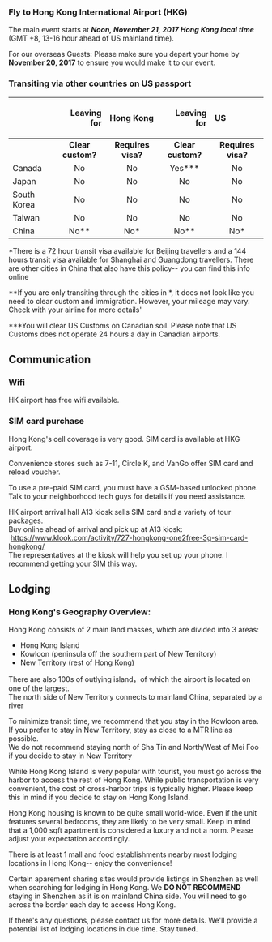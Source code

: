### Fly to Hong Kong International Airport (HKG) 																									
The main event starts at <b><i>Noon, November 21, 2017 Hong Kong local time</b></i>
(GMT +8, 13-16 hour ahead of US mainland time). 

For our overseas Guests:
Please make sure you depart your home by <b>November 20, 2017</b> to ensure you would make it to our event.
																									
### Transiting via other countries on US passport

| |<p align=right>Leaving for|<p align=left>Hong Kong|<p align=right>Leaving for|<p align=left>US |
| :--- | :---: | :---: | :---: | :---: |
| | <b>Clear custom? | <b>Requires visa? | <b>Clear custom? | <b>Requires visa? |
| Canada | No | No |Yes\*\*\*| No |
| Japan | No | No |No | No|
|South Korea| No | No| No | No |
|Taiwan| No| No| No | No|
|China|	No\*\*| No\*| No\*\* | No\*| 

\*There is a 72 hour transit visa available for Beijing travellers and a 144 hours transit visa available for Shanghai and Guangdong travellers.  There are other cities in China that also have this policy-- you can find this info online

\*\*If you are only transiting through the cities in \*, it does not look like you need to clear custom and immigration.  However, your mileage may vary.  Check with your airline for more details'

\*\*\*You will clear US Customs on Canadian soil.  Please note that US Customs does not operate 24 hours a day in Canadian airports.   

## Communication
### Wifi
HK airport has free wifi available.  

### SIM card purchase 
Hong Kong's cell coverage is very good.  SIM card is available at HKG airport. 

Convenience stores such as 7-11, Circle K, and VanGo offer SIM card and reload voucher.  

To use a pre-paid SIM card, you must have a GSM-based unlocked phone.  Talk to your neighborhood tech guys for details if you need assistance.  

HK airport arrival hall A13 kiosk sells SIM card and a variety of tour packages.  
Buy online ahead of arrival and pick up at A13 kiosk:  https://www.klook.com/activity/727-hongkong-one2free-3g-sim-card-hongkong/ 		
The representatives at the kiosk will help you set up your phone.  I recommend getting your SIM this way.

## Lodging
### Hong Kong's Geography Overview: 					
 																				
Hong Kong consists of 2 main land masses, which are divided into 3 areas: 					
* Hong Kong Island 												
* Kowloon (peninsula off the southern part of New Territory) 								
* New Territory (rest of Hong Kong)																									

There are also 100s of outlying island，of which the airport is located on one of the largest. 																									
The north side of New Territory connects to mainland China, separated by a river 				

To minimize transit time, we recommend that you stay in the Kowloon area.  If you prefer to stay in New Territory, stay as close to a MTR line as possible.  																									
We do not recommend staying north of Sha Tin and North/West of Mei Foo if you decide to stay in New Territory	

While Hong Kong Island is very popular with tourist, you must go across the harbor to access the rest of Hong Kong.  While public transportation is very convenient, the cost of cross-harbor trips is typically higher.  Please keep this in mind if you decide to stay on Hong Kong Island. 																									

Hong Kong housing is known to be quite small world-wide.  Even if the unit features several bedrooms, they are likely to be very small.  Keep in mind that a 1,000 sqft apartment is considered a luxury and not a norm. Please adjust your expectation accordingly. 																									

There is at least 1 mall and food establishments nearby most lodging locations in Hong Kong-- enjoy the convenience! 																									

Certain aparement sharing sites would provide listings in Shenzhen as well when searching for lodging in Hong Kong.  We <b>DO NOT RECOMMEND</b> staying in Shenzhen as it is on mainland China side.  You will need to go across the border each day to access Hong Kong.  																									
																									
If there's any questions, please contact us for more details.  We'll provide a potential list of lodging locations in due time.  Stay tuned. 																									
																									
																									
																									
																									
																									
																									
																									
																									
																									
																									
																									
																									
																									
																									
																									
																									
																									
																									
																									
																									
																									
																									
																									
																									
																									
																									
																									
																									
																									
																									
																									
																									
																									
																									
																									
																									
																									
																									
																									
																									
																									
																									
																									
																									
																									
																									
																									
																									
																									
																									
																									
																									
																									
																									
																									
																									
																									
																									
																									
																									
																									
																									
																									
																									
																									
																									
																									
																									
																									
																									
																									
																									
																									
																									
																									
																									
																									
																									
																									
																									
																									
																									
																									
																									
																									
																									
																									
																									
																									
																									
																									
																									
																									
																									
																									
																									
																									
																									
																									
																									
																									
																									
																									
																									
																									
																									
																									
																									
																									
																									
																									
																									
																									
																									
																									
																									
																									
																									
																									
																									
																									
																									
																									
																									
																									
																									
																									
																									
																									
																									
																									
																									
																									
																									
																									
																									
																									
																									
																									
																									
																									
																									
																									
																									
																									
																									
																									
																									
																									
																									
																									
																									
																									
																									
																									
																									
																									
																									
																									
																									
																									
																									
																									
																									
																									
																									
																									
																									
																									
																									
																									
																									
																									
																									
																									
																									
																									
																									
																									
																									
																									
																									
																									
																									
																									
																									
																									
																									
																									
																									
																									
																									
																									
																									
																									
																									
																									
																									
																									
																									
																									
																									
																									
																									
																									
																									
																									
																									
																									
																									
																									
																									
																									
																									
																									
																									
																									
																									
																									
																									
																									
																									
																									
																									
																									
																									
																									
																									
																									
																									
																									
																									
																									
																									
																									
																									
																									
																									
																									
																									
																									
																									
																									
																									
																									
																									
																									
																									
																									
																									
																									
																									
																									
																									
																									
																									
																									
																									
																									
																									
																									
																									
																									
																									
																									
																									
																									
																									
																									
																									
																									
																									
																									
																									
																									
																									
																									
																									
																									
																									
																									
																									
																									
																									
																									
																									
																									
																									
																									
																									
																									
																									
																									
																									
																									
																									
																									
																									
																									
																									
																									
																									
																									
																									
																									
																									
																									
																									
																									
																									
																									
																									
																									
																									
																									
																									
																									
																									
																									
																									
																									
																									
																									
																									
																									
																									
																									
																									
																									
																									
																									
																									
																									
																									
																									
																									
																									
																									
																									
																									
																									
																									
																									
																									
																									
																									
																									
																									
																									
																									
																									
																									
																									
																									
																									
																									
																									
																									
																									
																									
																									
																									
																									
																									
																									
																									
																									
																									
																									
																									
																									
																									
																									
																									
																									
																									
																									
																									
																									
																									
																									
																									
																									
																									
																									
																									
																									
																									
																									
																									
																									
																									
																									
																									
																									
																									
																									
																									
																									
																									
																									
																									
																									
																									
																									
																									
																									
																									
																									
																									
																									
																									
																									
																									
																									
																									
																									
																									
																									
																									
																									
																									
																									
																									
																									
																									
																									
																									
																									
																									
																									
																									
																									
																									
																									
																									
																									
																									
																									
																									
																									
																									
																									
																									
																									
																									
																									
																									
																									
																									
																									
																									
																									
																									
																									
																									
																									
																									
																									
																									
																									
																									
																									
																									
																									
																									
																									
																									
																									
																									
																									
																									
																									
																									
																									
																									
																									
																									
																									
																									
																									
																									
																									
																									
																									
																									
																									
																									
																									
																									
																									
																									
																									
																									
																									
																									
																									
																									
																									
																									
																									
																									
																									
																									
																									
																									
																									
																									
																									
																									
																									
																									
																									
																									
																									
																									
																									
																									
																									
																									
																									
																									
																									
																									
																									
																									
																									
																									
																									
																									
																									
																									
																									
																									
																									
																									
																									
																									
																									
																									
																									
																									
																									
																									
																									
																									
																									
																									
																									
																									
																									
																									
																									
																									
																									
																									
																									
																									
																									
																									
																									
																									
																									
																									
																									
																									
																									
																									
																									
																									
																									
																									
																									
																									
																									
																									
																									
																									
																									
																									
																									
																									
																									
																									
																									
																									
																									
																									
																									
																									
																									
																									
																									
																									
																									
																									
																									
																									
																									
																									
																									
																									
																									
																									
																									
																									
																									
																									
																									
																									
																									
																									
																									
																									
																									
																									
																									
																									
																									
																									
																									
																									
																									
																									
																									
																									
																									
																									
																									
																									
																									
																									
																									
																									
																									
																									
																									
																									
																									
																									
																									
																									
																									
																									
																									
																									
																									
																									
																									
																									
																									
																									
																									
																									
																									
																									
																									
																									
																									
																									
																									
																									
																									
																									
																									
																									
																									
																									
																									
																									
																									
																									
																									
																									
																									
																									
																									
																									
																									
																									
																									
																									
																									
																									
																									
																									
																									
																									
																									
																									
																									
																									
																									
																									
																									
																									
																									
																									
																									
																									
																									
																									
																									
																									
																									
																									
																									
																									
																									
																									
																									
																									
																									
																									
																									
																									
																									
																									
																									
																									
																									
																									
																									
																									
																									
																									
																									
																									
																									
																									
																									
																									
																									
																									
																									
																									
																									
																									
																									
																									
																									
																									
																									
																									
																									
																									
																									
																									
																									
																									
																									
																									
																									
																									
																									
																									
																									
																									
																									
																									
																									
																									
																									
																									
																									
																									
																									
																									
																									
																									
																									
																									
																									
																									
																									
																									
																									
																									
																									
																									
																									
																									
																									
																									
																									
																									
																									
																									
																									
																									
																									
																									
																									
																									
																									
																									
																									
																									
																									
																									
																									
																									
																									
																									
																									
																									
																									
																									
																									
																									
																									
																									
																									
																									
																									
																									
																									
																									
																									
																									
																									
																									
																									
																									
																									
																									
																									
																									
																									
																									
																									
																									
																									
																									
																									
																									
																									
																									
																									
																									
																									
																									
																									
																									
																									
																									
																									
																									
																									
																									
																									
																									
																									
																									
																									
																									
																									
																									
																									
																									
																									
																									
																									
																									
																									
																									
																									
																									
																									
																									
																									
																									
																									
																									
																									
																									
																									
																									
																									
																									
																									
																									
																									
																									
																									
																									
																									
																									
																									
																									
																									
																									
																									
																									
																									
																									
																									
																									
																									
																									
																									
																									
																									
																									
																									
																									
																									
																									
																									
																									
																									
																									
																									
																									
																									
																									
																									
																									
																									
																									
																									
																									
																									
																									
																									
																									
																									
																									
																									
																									
																									
																									
																									
																									
																									
																									
																									
																									
																									
																									
																									
																									
																									
																									
																									
																									
																									
																									
																									
																									
																									
																									
																									
																									
																									
